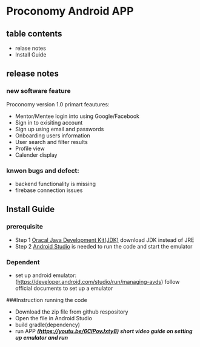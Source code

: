 # Proconomy Android APP
## table contents
* relase notes
* Install Guide
## release notes
### new software feature
Proconomy version 1.0 primart feautures:
* Mentor/Mentee login into using Google/Facebook
* Sign in to exisiting account
* Sign up using email and passwords
* Onboarding users information
* User search and filter results
* Profile view
* Calender display
### knwon bugs and defect:
* backend functionality is missing
* firebase connection issues
## Install Guide
### prerequisite
- Step 1 [Oracal Java Development Kit(JDK)](https://www.oracle.com/java/technologies/downloads/) download JDK instead of JRE
- Step 2 [Android Studio](https://developer.android.com/studio) is needed to run the code and start the emulator
### Dependent
- set up android emulator: (https://developer.android.com/studio/run/managing-avds) follow official documents
to set up a emulator

###Instruction running the code
* Download the zip file from github respository
* Open the file in Android Studio
* build gradle(dependency) 
* run APP
***(https://youtu.be/6CIPovJxty8) short video guide on setting up emulator and run***




